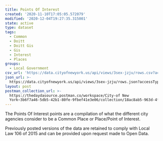 ```yaml
---
title: Points Of Interest
created: '2020-11-10T17:05:05.572079'
modified: '2020-12-04T19:27:35.315001'
state: active
type: dataset
tags:
  - Common
  - Doitt
  - Doitt Gis
  - Gis
  - Interest
  - Places
groups:
  - Local Government
csv_url: 'https://data.cityofnewyork.us/api/views/3sex-jzju/rows.csv?accessType=DOWNLOAD'
json_url: >-
  https://data.cityofnewyork.us/api/views/3sex-jzju/rows.json?accessType=DOWNLOAD
layout: post
postman_collection_url: >-
  https://thedaydasource.postman.co/workspace/City-of New
  York~3b6f7a46-5db5-42b1-80fe-9fbef41e3e06/collection/18ac8ab5-963d-4fca-89f7-7d44e24c93e7
---
```

The Points Of Interest points are a compilation of what the different city agencies consider to be a Common Place or Place/Point of Interest.

Previously posted versions of the data are retained to comply with Local Law 106 of 2015 and can be provided upon request made to Open Data.
